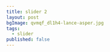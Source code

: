 ```yaml
---
title: slider 2
layout: post
bgImage: qvmqf_dl1h4-lance-asper.jpg
tags: 
  - slider
published: false
---
```

